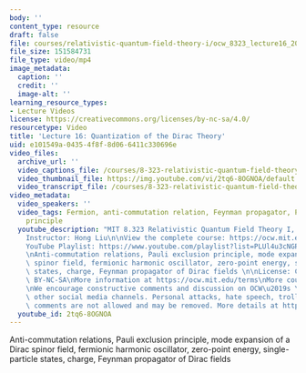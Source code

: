 ```yaml
---
body: ''
content_type: resource
draft: false
file: courses/relativistic-quantum-field-theory-i/ocw_8323_lecture16_2023apr05_360p_16_9.mp4
file_size: 151584731
file_type: video/mp4
image_metadata:
  caption: ''
  credit: ''
  image-alt: ''
learning_resource_types:
- Lecture Videos
license: https://creativecommons.org/licenses/by-nc-sa/4.0/
resourcetype: Video
title: 'Lecture 16: Quantization of the Dirac Theory'
uid: e101549a-0435-4f8f-8d06-6411c330696e
video_files:
  archive_url: ''
  video_captions_file: /courses/8-323-relativistic-quantum-field-theory-i-spring-2023/17HsUZ6df7MA2XOWhllIL4C7lhgXD9yxI_transcript.webvtt
  video_thumbnail_file: https://img.youtube.com/vi/2tq6-8OGNOA/default.jpg
  video_transcript_file: /courses/8-323-relativistic-quantum-field-theory-i-spring-2023/17HsUZ6df7MA2XOWhllIL4C7lhgXD9yxI_transcript.pdf
video_metadata:
  video_speakers: ''
  video_tags: Fermion, anti-commutation relation, Feynman propagator, Pauli exclusion
    principle
  youtube_description: "MIT 8.323 Relativistic Quantum Field Theory I, Spring 2023\n\
    Instructor: Hong Liu\n\nView the complete course: https://ocw.mit.edu/courses/8-323-relativistic-quantum-field-theory-i-spring-2023/\n\
    YouTube Playlist: https://www.youtube.com/playlist?list=PLUl4u3cNGP61AV6bhf4mB3tCyWQrI_uU5\n\
    \nAnti-commutation relations, Pauli exclusion principle, mode expansion of a Dirac\
    \ spinor field, fermionic harmonic oscillator, zero-point energy, single-particle\
    \ states, charge, Feynman propagator of Dirac fields \n\nLicense: Creative Commons\
    \ BY-NC-SA\nMore information at https://ocw.mit.edu/terms\nMore courses at https://ocw.mit.edu\n\
    \nWe encourage constructive comments and discussion on OCW\u2019s YouTube and\
    \ other social media channels. Personal attacks, hate speech, trolling, and inappropriate\
    \ comments are not allowed and may be removed. More details at https://ocw.mit.edu/comments."
  youtube_id: 2tq6-8OGNOA
---
```

Anti-commutation relations, Pauli exclusion principle, mode expansion of a Dirac spinor field, fermionic harmonic oscillator, zero-point energy, single-particle states, charge, Feynman propagator of Dirac fields